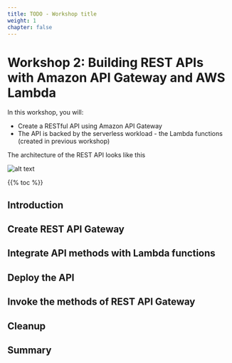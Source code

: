 ```yaml
---
title: TODO - Workshop title
weight: 1
chapter: false
---
```


# Workshop 2: Building REST APIs with Amazon API Gateway and AWS Lambda

In this workshop, you will:

- Create a RESTful API using Amazon API Gateway
- The API is backed by the serverless workload - the Lambda functions (created in previous workshop)

The architecture of the REST API looks like this

![alt text](/images/diagrams/workshop-2--api-gateway--rest-api.drawio.svg)

{{% toc %}}

## Introduction

## Create REST API Gateway

## Integrate API methods with Lambda functions

## Deploy the API

## Invoke the methods of REST API Gateway

## Cleanup

## Summary
